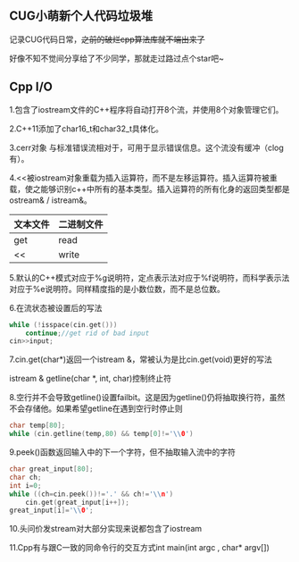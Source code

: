##  CUG小萌新个人代码垃圾堆

记录CUG代码日常，~~之前的破烂cpp算法库就不端出来了~~

好像不知不觉间分享给了不少同学，那就走过路过点个star吧~

## Cpp I/O

1.包含了iostream文件的C++程序将自动打开8个流，并使用8个对象管理它们。

2.C++11添加了char16_t和char32_t具体化。

3.cerr对象 与标准错误流相对于，可用于显示错误信息。这个流没有缓冲（clog有）。

4.<<被iostream对象重载为插入运算符，而不是左移运算符。插入运算符被重载，使之能够识别c++中所有的基本类型。插入运算符的所有化身的返回类型都是ostream& / istream&。

| 文本文件 | 二进制文件 |
| -------- | ---------- |
| get      | read       |
| <<       | write      |

5.默认的C++模式对应于%g说明符，定点表示法对应于%f说明符，而科学表示法对应于%e说明符。同样精度指的是小数位数，而不是总位数。

6.在流状态被设置后的写法

```cpp
while (!isspace(cin.get()))
	continue;//get rid of bad input
cin>>input;
```

7.cin.get(char*)返回一个istream &，常被认为是比cin.get(void)更好的写法

istream & getline(char *, int, char)控制终止符

8.空行并不会导致getline()设置failbit。这是因为getline()仍将抽取换行符，虽然不会存储他。如果希望getline在遇到空行时停止则

```cpp
char temp[80];
while (cin.getline(temp,80) && temp[0]!='\\0')
```

9.peek()函数返回输入中的下一个字符，但不抽取输入流中的字符

```cpp
char great_input[80];
char ch;
int i=0;
while ((ch=cin.peek())!='.' && ch!='\\n')
	cin.get(great_input[i++]);
great_input[i]='\\0';
```

10.头问价发stream对大部分实现来说都包含了iostream

11.Cpp有与跟C一致的同命令行的交互方式int main(int argc , char* argv[])